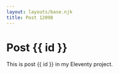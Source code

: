 ```yaml
---
layout: layouts/base.njk
title: Post 12098
---
```


# Post {{ id }}

This is post {{ id }} in my Eleventy project.
